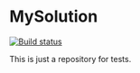 # MySolution

[![Build status](https://ci.appveyor.com/api/projects/status/087iya57094je8q5?svg=true)](https://ci.appveyor.com/project/adrianparisi/mysolution)


This is just a repository for tests.
